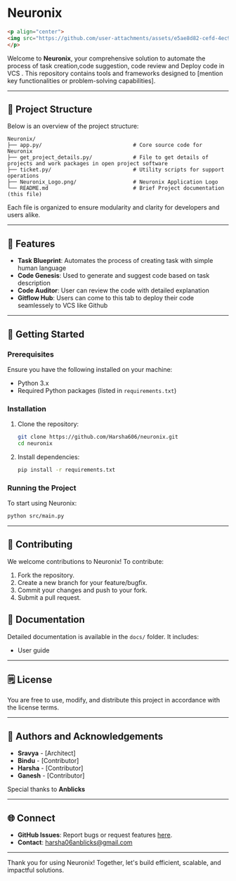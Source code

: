 # Neuronix
```html
<p align="center">
<img src="https://github.com/user-attachments/assets/e5ae8d82-cefd-4ec9-a1c2-4de2602048a1" alt="Description of Image" width="500"/>![Neuronix_Logo]
</p>
```

Welcome to **Neuronix**, your comprehensive solution to automate the process of task creation,code suggestion, code review and Deploy code in VCS . This repository contains tools and frameworks designed to [mention key functionalities or problem-solving capabilities].

---

## 📂 Project Structure

Below is an overview of the project structure:

```
Neuronix/
├── app.py/                             # Core source code for Neuronix
├── get_project_details.py/             # File to get details of projects and work packages in open project software
├── ticket.py/                          # Utility scripts for support operations
├── Neuronix_Logo.png/                  # Neuronix Application Logo
└── README.md                           # Brief Project documentation (this file)
```

Each file is organized to ensure modularity and clarity for developers and users alike.

---

## 🌟 Features

- **Task Blueprint**: Automates the process of creating task with simple human language
- **Code Genesis**: Used to generate and suggest code based on task description
- **Code Auditor**: User can review the code with detailed explanation
- **Gitflow Hub**: Users can come to this tab to deploy their code seamlessely to VCS like Github

---

## 🚀 Getting Started

### Prerequisites
Ensure you have the following installed on your machine:

- Python 3.x
- Required Python packages (listed in `requirements.txt`)

### Installation

1. Clone the repository:
   ```bash
   git clone https://github.com/Harsha606/neuronix.git
   cd neuronix
   ```

2. Install dependencies:
   ```bash
   pip install -r requirements.txt
   ```

### Running the Project

To start using Neuronix:

```bash
python src/main.py
```

---

## 🤝 Contributing

We welcome contributions to Neuronix! To contribute:

1. Fork the repository.
2. Create a new branch for your feature/bugfix.
3. Commit your changes and push to your fork.
4. Submit a pull request.



## 📖 Documentation

Detailed documentation is available in the `docs/` folder. It includes:

- User guide
---

## 🗒️ License

You are free to use, modify, and distribute this project in accordance with the license terms.

---

## 👥 Authors and Acknowledgements

- **Sravya** - [Architect]
- **Bindu** - [Contributor]
- **Harsha** - [Contributor]
- **Ganesh** - [Contributor]

Special thanks to **Anblicks**

---

## 🌐 Connect

- **GitHub Issues**: Report bugs or request features [here](https://github.com/Harsha606/neuronix/issues).
- **Contact**: harsha06anblicks@gmail.com

---

Thank you for using Neuronix! Together, let's build efficient, scalable, and impactful solutions.
